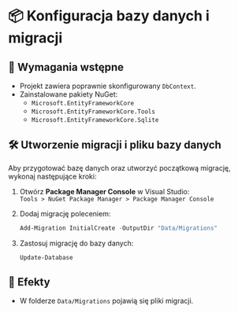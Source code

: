 # 📦 Konfiguracja bazy danych i migracji

## 🔧 Wymagania wstępne

- Projekt zawiera poprawnie skonfigurowany `DbContext`.
- Zainstalowane pakiety NuGet:
  - `Microsoft.EntityFrameworkCore`
  - `Microsoft.EntityFrameworkCore.Tools`
  - `Microsoft.EntityFrameworkCore.Sqlite`

## 🛠️ Utworzenie migracji i pliku bazy danych

Aby przygotować bazę danych oraz utworzyć początkową migrację, wykonaj następujące kroki:

1. Otwórz **Package Manager Console** w Visual Studio:  
   `Tools > NuGet Package Manager > Package Manager Console`

2. Dodaj migrację poleceniem:
   ```powershell
   Add-Migration InitialCreate -OutputDir "Data/Migrations"
   ```

3. Zastosuj migrację do bazy danych:
   ```powershell
   Update-Database
   ```

## 📂 Efekty

- W folderze `Data/Migrations` pojawią się pliki migracji.

